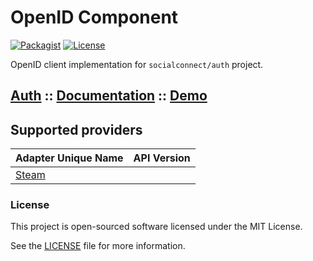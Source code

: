 OpenID Component
================

[![Packagist](https://img.shields.io/packagist/v/socialconnect/openid.svg?style=flat-square)](https://packagist.org/packages/socialconnect/openid)
[![License](http://img.shields.io/packagist/l/SocialConnect/openid.svg?style=flat-square)](https://github.com/SocialConnect/openid/blob/master/LICENSE)

OpenID client implementation for `socialconnect/auth` project.

## [Auth](https://socialconnect.lowl.io/) :: [Documentation](https://socialconnect.lowl.io/openid.html) :: [Demo](https://sc.lowl.io/)

## Supported providers

| Adapter Unique Name             | API Version  |
|---------------------------------|--------------|
| [Steam](#steam)                 |              |

### License

This project is open-sourced software licensed under the MIT License.

See the [LICENSE](LICENSE) file for more information.
